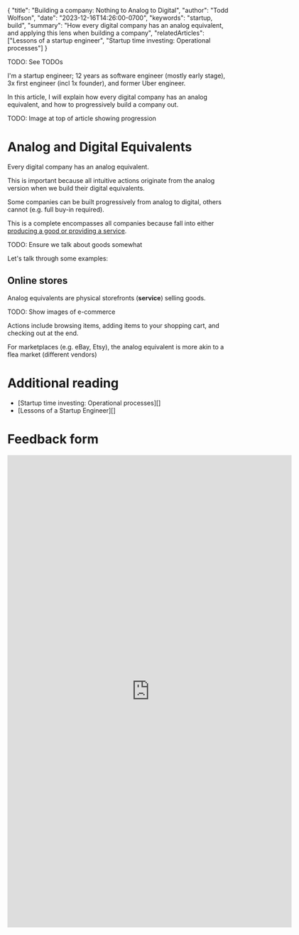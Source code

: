 {
  "title": "Building a company: Nothing to Analog to Digital",
  "author": "Todd Wolfson",
  "date": "2023-12-16T14:26:00-0700",
  "keywords": "startup, build",
  "summary": "How every digital company has an analog equivalent, and applying this lens when building a company",
  "relatedArticles": ["Lessons of a startup engineer", "Startup time investing: Operational processes"]
}

TODO: See TODOs

I'm a startup engineer; 12 years as software engineer (mostly early stage), 3x first engineer (incl 1x founder), and former Uber engineer.

In this article, I will explain how every digital company has an analog equivalent, and how to progressively build a company out.

TODO: Image at top of article showing progression

# Analog and Digital Equivalents
Every digital company has an analog equivalent.

This is important because all intuitive actions originate from the analog version when we build their digital equivalents.

Some companies can be built progressively from analog to digital, others cannot (e.g. full buy-in required).

This is a complete encompasses all companies because fall into either [producing a good or providing a service](https://www.investopedia.com/terms/c/currency.asp).

TODO: Ensure we talk about goods somewhat

Let's talk through some examples:

## Online stores
Analog equivalents are physical storefronts (**service**) selling goods.

TODO: Show images of e-commerce

Actions include browsing items, adding items to your shopping cart, and checking out at the end.

For marketplaces (e.g. eBay, Etsy), the analog equivalent is more akin to a flea market (different vendors)




# Additional reading
- [Startup time investing: Operational processes][]
- [Lessons of a Startup Engineer][]

# Feedback form
<iframe src="https://docs.google.com/forms/d/e/1FAIpQLSdJxgN6-7OFBfrRatS4iAa-MMiQdIu2noMX8I0GUooe6_Ut6g/viewform?embedded=true" width="640" height="1062" frameborder="0" marginheight="0" marginwidth="0">Loading feedback form…</iframe>
